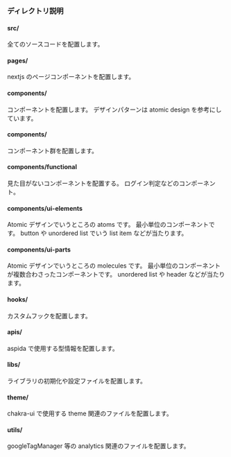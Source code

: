### ディレクトリ説明

#### src/

全てのソースコードを配置します。

#### pages/

nextjs のページコンポーネントを配置します。

#### components/

コンポーネントを配置します。
デザインパターンは atomic design を参考にしています。

#### components/

コンポーネント群を配置します。

#### components/functional

見た目がないコンポーネントを配置する。
ログイン判定などのコンポーネント。

#### components/ui-elements

Atomic デザインでいうところの atoms です。
最小単位のコンポーネントです。
button や unordered list でいう list item などが当たります。

#### components/ui-parts

Atomic デザインでいうところの molecules です。
最小単位のコンポーネントが複数合わさったコンポーネントです。
unordered list や header などが当たります。

#### hooks/

カスタムフックを配置します。

#### apis/

aspida で使用する型情報を配置します。

#### libs/

ライブラリの初期化や設定ファイルを配置します。

#### theme/

chakra-ui で使用する theme 関連のファイルを配置します。

#### utils/

googleTagManager 等の analytics 関連のファイルを配置します。
